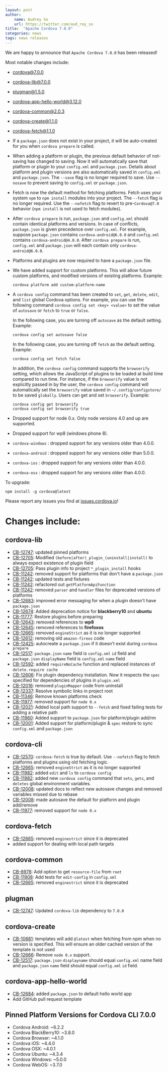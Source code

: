 ```yaml
---
layout: post
author:
    name: Audrey So
    url: https://twitter.com/aud_rey_so
title:  "Apache Cordova 7.0.0"
categories: news
tags: news releases
---
```


We are happy to announce that `Apache Cordova 7.0.0` has been released!

Most notable changes include:

* [cordova@7.0.0](https://www.npmjs.org/package/cordova)
* [cordova-lib@7.0.0](https://www.npmjs.org/package/cordova-lib)
* [plugman@1.5.0](https://www.npmjs.com/package/plugman)
* [cordova-app-hello-world@3.12.0](https://www.npmjs.com/package/cordova-app-hello-world)
* [cordova-common@2.0.3](https://www.npmjs.com/package/cordova-common)
* [cordova-create@1.1.0](https://www.npmjs.com/package/cordova-create)
* [cordova-fetch@1.1.0](https://www.npmjs.com/package/cordova-fetch)

* If a `package.json` does not exist in your project, it will be auto-created for you when `cordova prepare` is called.
* When adding a platform or plugin, the previous default behavior of not-saving has changed to saving. Now it will automatically save that platform or plugin to your `config.xml` and `package.json`. Details about platform and plugin versions are also automatically saved in `config.xml` and `package.json`. The `--save` flag is no longer required to save. Use `--nosave` to prevent saving to `config.xml` or `package.json`.
* Fetch is now the default method for fetching platforms. Fetch uses your system `npm` to `npm install` modules into your project. The `--fetch` flag is no longer required. Use the `--nofetch` flag to revert to pre-`Cordova@7.0` behavior (`npm install` is not used to fetch modules).
* After `cordova prepare` is run, `package.json` and `config.xml` should contain identical platforms and versions.  In case of conflicts, `package.json` is given precedence over `config.xml`. For example, suppose `package.json` contains `cordova-android@6.0.0` and `config.xml` contains `cordova-android@4.0.0`. After `cordova prepare` is run, `config.xml` and `package.json` will each contain only `cordova-android@6.0.0`.
* Platforms and plugins are now required to have a `package.json` file.
* We have added support for custom platforms. This will allow future custom platforms, and modified versions of existing platforms. Example: 

	```
	cordova platform add custom-platform-name
	```

* A `cordova config` command has been created to `set`, `get`, `delete`, `edit`, and `list` global Cordova options. For example, you can use the following command `cordova config set <key> <value>` to set the value of `autosave` or `fetch` to `true` or `false`. 

 	In the following case, you are turning off `autosave` as the default setting. Example: 

 	```
	cordova config set autosave false
	```


	In the following case, you are turning off `fetch` as the default setting. Example:

	```
	cordova config set fetch false
	```
	
	In addition, the `cordova config` command supports the `browserify` setting, which allows the JavaScript of plugins to be loaded at build time compared to run time. For instance, if the `browserify` value is not explicitly passed in by the user, the `cordova config` command will automatically set the `browserify` value saved in `~/.config/configstore/` to be saved `globally`. Users can get and set `browserify`. Example:
	
	```
	cordova config get browserify
	cordova config set browserify true
	```

* Dropped support for node 0.x. Only node versions 4.0 and up are supported.
* Dropped support for wp8 (windows phone 8).
* `cordova-windows` : dropped support for any versions older than 4.0.0.
* `cordova-android` : dropped support for any versions older than 5.0.0.
* `cordova-ios` : dropped support for any versions older than 4.0.0.
* `cordova-osx` : dropped support for any versions older than 4.0.0.

To upgrade:

	npm install -g cordova@latest

Please report any issues you find at [issues.cordova.io](http://issues.cordova.io/)!

<!--more-->
# Changes include:

## cordova-lib

* [CB-12747](https://issues.apache.org/jira/browse/CB-12747): updated pinned platforms
* [CB-12705](https://issues.apache.org/jira/browse/CB-12705): Modified `(before|after)_plugin_(uninstall|install)` to always expect existence of plugin field
* [CB-12705](https://issues.apache.org/jira/browse/CB-12705): Pass plugin info to project `*_plugin_install` hooks
* [CB-11242](https://issues.apache.org/jira/browse/CB-11242): removed support for platforms that don't have a `package.json`
* [CB-11242](https://issues.apache.org/jira/browse/CB-11242): updated tests and fixtures
* [CB-11242](https://issues.apache.org/jira/browse/CB-11242): refactored out `getPlatformApiFunction`
* [CB-11242](https://issues.apache.org/jira/browse/CB-11242): removed `parser` and `handler` files for deprecated versions of platforms
* [CB-12683](https://issues.apache.org/jira/browse/CB-12683): improved error messaging for when a plugin doesn't have `package.json`
* [CB-12674](https://issues.apache.org/jira/browse/CB-12674): Added deprecation notice for **blackberry10** and **ubuntu**
* [CB-11777](https://issues.apache.org/jira/browse/CB-11777): Restore plugins before preparing
* [CB-12643](https://issues.apache.org/jira/browse/CB-12643): removed references to **wp8**
* [CB-12645](https://issues.apache.org/jira/browse/CB-12645): removed references to **firefoxos**
* [CB-12665](https://issues.apache.org/jira/browse/CB-12665): removed `engineStrict` as it is no longer supported
* [CB-12612](https://issues.apache.org/jira/browse/CB-12612): removing old `amazon-fireos` code
* [CB-12425](https://issues.apache.org/jira/browse/CB-12425): autocreate a `package.json` if it doesn't exist during `cordova prepare` 
* [CB-12517](https://issues.apache.org/jira/browse/CB-12517): `package.json` `name` field is `config.xml` `id` field and `package.json` `displayName` field is `config.xml` `name` field
* [CB-12592](https://issues.apache.org/jira/browse/CB-12592): added `requireNoCache` function and replaced instances of `delete.require cache`
* [CB-12606](https://issues.apache.org/jira/browse/CB-12606): Fix plugin dependency installation. Now it respects the `spec` specified for dependencies of plugins in `plugin.xml`
* [CB-12016](https://issues.apache.org/jira/browse/CB-12016): removed `pluginMapper` code from uninstall
* [CB-12337](https://issues.apache.org/jira/browse/CB-12337): Resolve symbolic links in project root
* [CB-11346](https://issues.apache.org/jira/browse/CB-11346): Remove known platforms check
* [CB-11977](https://issues.apache.org/jira/browse/CB-11977): removed support for `node 0.x`
* [CB-12021](https://issues.apache.org/jira/browse/CB-12021): Added local path support to `--fetch` and fixed failing tests for adding a relative path
* [CB-11960](https://issues.apache.org/jira/browse/CB-11960): Added support to `package.json` for platform/plugin add/rm
* [CB-12001](https://issues.apache.org/jira/browse/CB-12001): Added support for platform/plugin & `spec` restore to sync `config.xml` and `package.json`

## cordova-cli

* [CB-12570](https://issues.apache.org/jira/browse/CB-12570): `cordova-fetch` is true by default. Use `--nofetch` flag to fetch platforms and plugins using old fetching logic.
* [CB-12665](https://issues.apache.org/jira/browse/CB-12665): removed `engineStrict` as it is no longer supported
* [CB-11982](https://issues.apache.org/jira/browse/CB-11982): added `edit` and `ls` to `cordova config`
* [CB-11982](https://issues.apache.org/jira/browse/CB-11982): added new `cordova config` command that `sets`, `gets`, and `deletes` global environment variables.
* [CB-12008](https://issues.apache.org/jira/browse/CB-12008): updated docs to reflect new autosave changes and removed variables missed due to rebase
* [CB-12008](https://issues.apache.org/jira/browse/CB-12008): made autosave the default for platform and plugin add/remove
* [CB-11977](https://issues.apache.org/jira/browse/CB-11977): removed support for `node 0.x`

## cordova-fetch

* [CB-12665](https://issues.apache.org/jira/browse/CB-12665): removed `enginestrict` since it is deprecated
* added support for dealing with local path targets

## cordova-common

* [CB-8978](https://issues.apache.org/jira/browse/CB-8978): Add option to get `resource-file` from `root`
* [CB-11908](https://issues.apache.org/jira/browse/CB-11908): Add tests for `edit-config` in `config.xml`
* [CB-12665](https://issues.apache.org/jira/browse/CB-12665): removed `enginestrict` since it is deprecated

## plugman

* [CB-12747](https://issues.apache.org/jira/browse/CB-12747): Updated `cordova-lib` dependency to `7.0.0`

## cordova-create

* [CB-10681](https://issues.apache.org/jira/browse/CB-10681): templates will add `@latest` when fetching from npm when no version is specified. This will ensure an older cached version of the template is not used
* [CB-12666](https://issues.apache.org/jira/browse/CB-12666): Remove `node 0.x` support.
* [CB-12517](https://issues.apache.org/jira/browse/CB-12517): `package.json` `displayname` should equal `config.xml` name field and `package.json` `name` field should equal `config.xml` `id` field.

## cordova-app-hello-world

* [CB-12684](https://issues.apache.org/jira/browse/CB-12684): added `package.json` to default hello world app
* Add GitHub pull request template

## Pinned Platform Versions for **Cordova CLI 7.0.0**

* Cordova Android: ~6.2.2
* Cordova BlackBerry10: ~3.8.0
* Cordova Browser: ~4.1.0
* Cordova iOS: ~4.4.0
* Cordova OSX: ~4.0.1
* Cordova Ubuntu: ~4.3.4
* Cordova Windows: ~5.0.0
* Cordova WebOS: ~3.7.0

